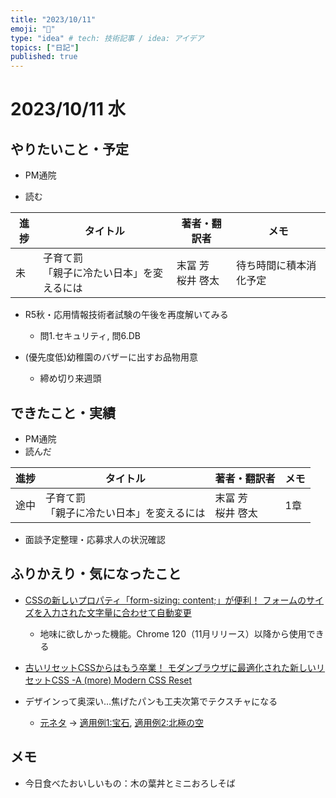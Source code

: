 ```yaml
---
title: "2023/10/11"
emoji: "💭"
type: "idea" # tech: 技術記事 / idea: アイデア
topics: ["日記"]
published: true
---
```


# 2023/10/11 水

## やりたいこと・予定

- PM通院

- 読む

| 進捗 | タイトル | 著者・翻訳者 | メモ |
| ---- | ---- | ---- | ---- |
| 未 | 子育て罰 <br>「親子に冷たい日本」を変えるには| 末冨 芳 <br>桜井 啓太  | 待ち時間に積本消化予定 |

- R5秋・応用情報技術者試験の午後を再度解いてみる
    - 問1.セキュリティ, 問6.DB

- (優先度低)幼稚園のバザーに出すお品物用意
    - 締め切り来週頭

## できたこと・実績

- PM通院
- 読んだ

| 進捗 | タイトル | 著者・翻訳者 | メモ |
| ---- | ---- | ---- | ---- |
| 途中 | 子育て罰 <br>「親子に冷たい日本」を変えるには| 末冨 芳 <br>桜井 啓太  | 1章 |

- 面談予定整理・応募求人の状況確認

## ふりかえり・気になったこと

- [CSSの新しいプロパティ「form-sizing: content;」が便利！ フォームのサイズを入力された文字量に合わせて自動変更](https://coliss.com/articles/build-websites/operation/css/auto-resizing-text-input-with-form-sizing.html)
    - 地味に欲しかった機能。Chrome 120（11月リリース）以降から使用できる

- [古いリセットCSSからはもう卒業！ モダンブラウザに最適化された新しいリセットCSS -A (more) Modern CSS Reset](https://coliss.com/articles/build-websites/operation/css/a-more-modern-css-reset.html)

- デザインって奥深い…焦げたパンも工夫次第でテクスチャになる
    - [元ネタ](https://x.com/kinoko_zip/status/1711939891632943486?s=20) → [適用例1:宝石](https://x.com/kachin4649/status/1711996842144375019?s=20), [適用例2:北極の空](https://x.com/satakeshunsuke/status/1711952039570505748?s=20)


## メモ

- 今日食べたおいしいもの：木の葉丼とミニおろしそば

